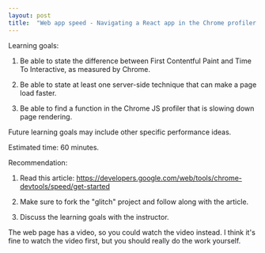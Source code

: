 ```yaml
---
layout: post
title:  "Web app speed - Navigating a React app in the Chrome profiler and evaluating server HTTP speed"
---
```


Learning goals:

1. Be able to state the difference between First Contentful Paint and Time To Interactive, as measured by Chrome.

2. Be able to state at least one server-side technique that can make a page load faster.

3. Be able to find a function in the Chrome JS profiler that is slowing down page rendering.

Future learning goals may include other specific performance ideas.

Estimated time: 60 minutes.

Recommendation:

1. Read this article: https://developers.google.com/web/tools/chrome-devtools/speed/get-started

2. Make sure to fork the "glitch" project and follow along with the article.

3. Discuss the learning goals with the instructor.

The web page has a video, so you could watch the video instead. I think it's fine to watch the
video first, but you should really do the work yourself.
